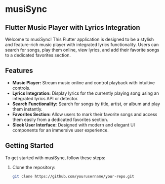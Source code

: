 # musiSync
## Flutter Music Player with Lyrics Integration

Welcome to musiSync! This Flutter application is designed to be a stylish and feature-rich music player with integrated lyrics functionality. Users can search for songs, play them online, view lyrics, and add their favorite songs to a dedicated favorites section.

## Features

- **Music Player:** Stream music online and control playback with intuitive controls.
- **Lyrics Integration:** Display lyrics for the currently playing song using an integrated lyrics API or detector.
- **Search Functionality:** Search for songs by title, artist, or album and play them instantly.
- **Favorites Section:** Allow users to mark their favorite songs and access them easily from a dedicated favorites section.
- **Sleek User Interface:** Designed with modern and elegant UI components for an immersive user experience.

## Getting Started

To get started with musiSync, follow these steps:

1. Clone the repository:

   ```bash
   git clone https://github.com/yourusername/your-repo.git
